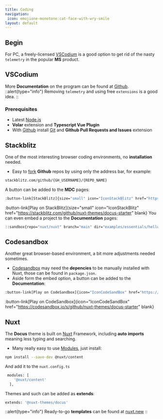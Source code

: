 ```yaml
---
title: Coding
navigation: 
 icon: emojione-monotone:cat-face-with-wry-smile
layout: default
---
```


## Begin

For PC, a freely-licensed [VSCodium](https://vscodium.com/) is a 
good option to get rid of the nasty `telemetry` in the popular **MS** product.

## VSCodium
 More **Documentation** on the program can be found at [Github](https://github.com/VSCodium/vscodium/blob/master/DOCS.md).
::alert{type="info"}
Removing `telemetry` and using free `extensions` is a good idea.
::

### Prerequisites

- Latest [Node.js](https://nodejs.org/en/download/)
- **Volar** extension and **Typescript Vue Plugin**
- With [Github](https://code.visualstudio.com/docs/sourcecontrol/github) install [Git](https://git-scm.com/download) and **Github Pull Requests and Issues** extension

## Stackblitz

 One of the most interesting browser coding environments, no **installation** needed.
- Easy to [fork](https://developer.stackblitz.com/guides/user-guide/importing-projects) **Github** repos by using only the address bar, for example:
```bash
stackblitz.com/github/{GH_USERNAME}/{REPO_NAME}
```
A button can be added to the **MDC** pages:

```bash
:button-link[StackBlitz]{size="small" icon="IconStackBlitz" href="https://stackblitz.com/github/nuxt-themes/docus-starter" blank}
```
:button-link[Play on StackBlitz]{size="small" icon="IconStackBlitz" href="https://stackblitz.com/github/nuxt-themes/docus-starter" blank}
You can even embed a project to the **Documentation** pages:
```bash
::sandbox{repo="nuxt/nuxt" branch="main" dir="examples/essentials/hello-world" file="app.vue"} ::
```
## Codesandbox
Another great browser-based environment, a bit more adjustments needed sometimes.
- [Codesandbox](https://codesandbox.io/) may need the **depencies** to be manually installed with Nuxt, those can be found in `package.json`.
- Aside form the embed option, a button can be added to the **Documentation**:

```bash
:button-link[Play on CodeSandbox]{icon="IconCodeSandBox" href="https://codesandbox.io/s/github/nuxt-themes/docus-starter" blank}
```
:button-link[Play on CodeSandbox]{icon="IconCodeSandBox" href="https://codesandbox.io/s/github/nuxt-themes/docus-starter" blank}

## Nuxt

The **Docus** theme is built on [Nuxt](https://nuxt.com/docs/getting-started/introduction) Framework, including **auto imports** meaning less typing and searching.

- Many really easy to use [Modules](https://nuxt.com/modules), just install:
```bash [npm]
npm install --save-dev @nuxt/content
```
And add it to the `nuxt.config.ts`
```bash [js]
 modules: [
    '@nuxt/content'
  ],
```
Themes and such can be added as **extends**:
```bash [js]
extends: '@nuxt-themes/docus'
```
::alert{type="info"}
Ready-to-go **templates** can be found at [nuxt.new](https://nuxt.new/)
::
